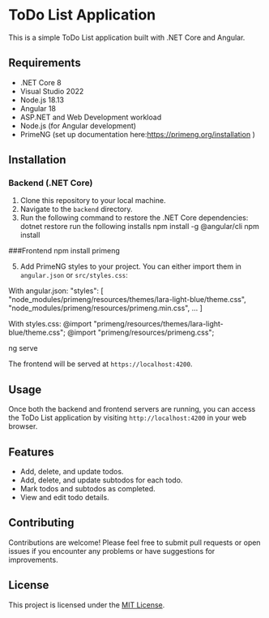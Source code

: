 # ToDo List Application

This is a simple ToDo List application built with .NET Core and Angular.

## Requirements

- .NET Core 8
- Visual Studio 2022
- Node.js 18.13
- Angular 18
- ASP.NET and Web Development workload
- Node.js (for Angular development)
- PrimeNG (set up documentation here:https://primeng.org/installation )

## Installation

### Backend (.NET Core)

1. Clone this repository to your local machine.
2. Navigate to the `backend` directory.
3. Run the following command to restore the .NET Core dependencies:
   dotnet restore
   run the following installs
npm install -g @angular/cli
npm install

###Frontend
npm install primeng

5. Add PrimeNG styles to your project. You can either import them in `angular.json` or `src/styles.css`:

With angular.json:
"styles": [
"node_modules/primeng/resources/themes/lara-light-blue/theme.css",
"node_modules/primeng/resources/primeng.min.css",
...
]


With styles.css:
@import "primeng/resources/themes/lara-light-blue/theme.css";
@import "primeng/resources/primeng.css";

ng serve


The frontend will be served at `https://localhost:4200`.

## Usage

Once both the backend and frontend servers are running, you can access the ToDo List application by visiting `http://localhost:4200` in your web browser.

## Features

- Add, delete, and update todos.
- Add, delete, and update subtodos for each todo.
- Mark todos and subtodos as completed.
- View and edit todo details.

## Contributing

Contributions are welcome! Please feel free to submit pull requests or open issues if you encounter any problems or have suggestions for improvements.

## License

This project is licensed under the [MIT License](LICENSE).

